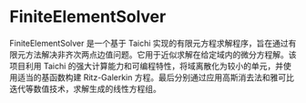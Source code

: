 # FiniteElementSolver
FiniteElementSolver 是一个基于 Taichi 实现的有限元方程求解程序，旨在通过有限元方法解决非齐次两点边值问题。它用于近似求解在给定域内的微分方程解。该项目利用 Taichi 的强大计算能力和可编程特性，将域离散化为较小的单元，并使用适当的基函数构建 Ritz-Galerkin 方程。最后分别通过应用高斯消去法和雅可比迭代等数值技术，求解生成的线性方程组。
